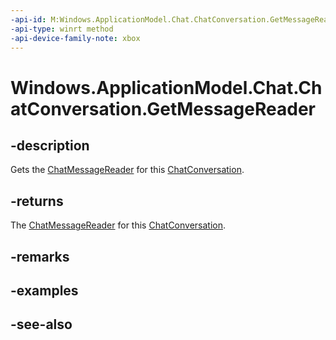 ```yaml
---
-api-id: M:Windows.ApplicationModel.Chat.ChatConversation.GetMessageReader
-api-type: winrt method
-api-device-family-note: xbox
---
```


<!-- Method syntax
public Windows.ApplicationModel.Chat.ChatMessageReader GetMessageReader()
-->

# Windows.ApplicationModel.Chat.ChatConversation.GetMessageReader

## -description
Gets the [ChatMessageReader](chatmessagereader.md) for this [ChatConversation](chatconversation.md).

## -returns
The [ChatMessageReader](chatmessagereader.md) for this [ChatConversation](chatconversation.md).

## -remarks

## -examples

## -see-also

